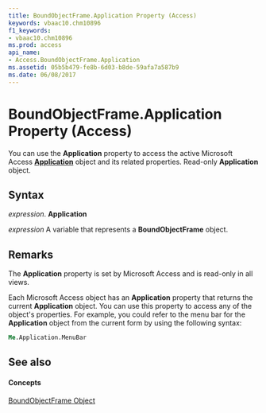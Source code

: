 ```yaml
---
title: BoundObjectFrame.Application Property (Access)
keywords: vbaac10.chm10896
f1_keywords:
- vbaac10.chm10896
ms.prod: access
api_name:
- Access.BoundObjectFrame.Application
ms.assetid: 05b5b479-fe8b-6d03-b8de-59afa7a587b9
ms.date: 06/08/2017
---
```



# BoundObjectFrame.Application Property (Access)

You can use the  **Application** property to access the active Microsoft Access **[Application](application-object-access.md)** object and its related properties. Read-only **Application** object.


## Syntax

 _expression_. **Application**

 _expression_ A variable that represents a **BoundObjectFrame** object.


## Remarks

The  **Application** property is set by Microsoft Access and is read-only in all views.

Each Microsoft Access object has an  **Application** property that returns the current **Application** object. You can use this property to access any of the object's properties. For example, you could refer to the menu bar for the **Application** object from the current form by using the following syntax:




```vb
Me.Application.MenuBar 
```


## See also


#### Concepts


[BoundObjectFrame Object](boundobjectframe-object-access.md)

